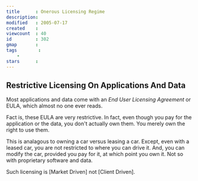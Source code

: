 ```yaml
---
title      : Onerous Licensing Regime
description: 
modified   : 2005-07-17
created    : 
viewcount  : 40
id         : 302
gmap       : 
tags        :
    - 
stars      : 
---
```


## Restrictive Licensing On Applications And Data



Most applications and data come with an *End User Licensing Agreement* or EULA, which almost no one ever reads. 



Fact is, these EULA are very restrictive. In fact, even though you pay for the application or the data, you don't actually own them. You merely own the right to use them. 



This is analagous to owning a car versus leasing a car. Except, even with a leased car, you are not restricted to where you can drive it. And, you can modify the car, provided you pay for it, at which point you own it. Not so with proprietary software and data.



Such licensing is [Market Driven] not [Client Driven].

